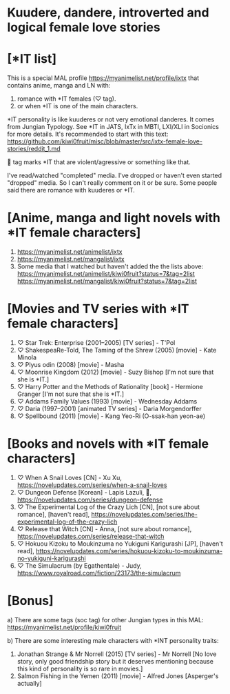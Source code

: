 Kuudere, dandere, introverted and logical female love stories
================================

[*IT list]
================================
This is a special MAL profile https://myanimelist.net/profile/ixtx that contains anime, manga and LN with:

1) romance with *IT females (♡ tag).
2) or when *IT is one of the main characters.

*IT personality is like kuuderes or not very emotional danderes. It comes from Jungian Typology. See *IT in JATS, IxTx in MBTI, LXI/XLI in Socionics for more details. It's recommended to start with this text: https://github.com/kiwi0fruit/misc/blob/master/src/ixtx-female-love-stories/reddit_1.md

👊 tag marks *IT that are violent/agressive or something like that.

I've read/watched "completed" media. I've dropped or haven't even started "dropped" media. So I can't really comment on it or be sure. Some people said there are romance with kuuderes or *IT.


[Anime, manga and light novels with *IT female characters]
================================
1. https://myanimelist.net/animelist/ixtx
2. https://myanimelist.net/mangalist/ixtx
3. Some media that I watched but haven't added the the lists above:
https://myanimelist.net/animelist/kiwi0fruit?status=7&tag=2list
https://myanimelist.net/mangalist/kiwi0fruit?status=7&tag=2list


[Movies and TV series with *IT female characters]
================================
1. ♡ Star Trek: Enterprise (2001–2005) [TV series] - T'Pol
2. ♡ ShakespeaRe-Told, The Taming of the Shrew (2005) [movie] - Kate Minola
3. ♡ Plyus odin (2008) [movie] - Masha
4. ♡ Moonrise Kingdom (2012) [movie] - Suzy Bishop [I'm not sure that she is *IT.]
5. ♡ Harry Potter and the Methods of Rationality [book] - Hermione Granger [I'm not sure that she is *IT.]
6. ♡ Addams Family Values (1993) [movie] - Wednesday Addams
7. ♡ Daria (1997–2001) [animated TV series] - Daria Morgendorffer
8. ♡ Spellbound (2011) [movie] - Kang Yeo-Ri (O-ssak-han yeon-ae)

[Books and novels with *IT female characters]
================================
1. ♡ When A Snail Loves [CN] - Xu Xu, https://novelupdates.com/series/when-a-snail-loves
2. ♡ Dungeon Defense [Korean] - Lapis Lazuli, 👊, https://novelupdates.com/series/dungeon-defense
3. ♡ The Experimental Log of the Crazy Lich [CN], [not sure about romance], [haven't read], https://novelupdates.com/series/the-experimental-log-of-the-crazy-lich
4. ♡ Release that Witch [CN] - Anna, [not sure about romance], https://novelupdates.com/series/release-that-witch
5. ♡ Hokuou Kizoku to Moukinzuma no Yukiguni Karigurashi [JP], [haven't read], https://novelupdates.com/series/hokuou-kizoku-to-moukinzuma-no-yukiguni-karigurashi
6. ♡ The Simulacrum (by Egathentale) - Judy, https://www.royalroad.com/fiction/23173/the-simulacrum

[Bonus]
================================
a) There are some tags (soc tag) for other Jungian types in this MAL: https://myanimelist.net/profile/kiwi0fruit

b) There are some interesting male characters with *INT personality traits:

1. Jonathan Strange & Mr Norrell (2015) [TV series] - Mr Norrell [No love story, only good friendship story but it deserves mentioning because this kind of personality is so rare in movies.]
2. Salmon Fishing in the Yemen (2011) [movie] - Alfred Jones [Asperger's actually]
